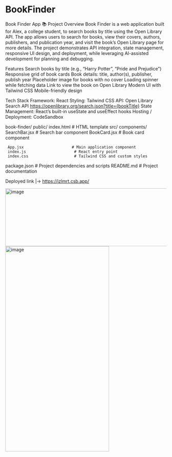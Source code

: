 # BookFinder
Book Finder App 📚
Project Overview
Book Finder is a web application built for Alex, a college student, to search books by title using the Open Library API. The app allows users to search for books, view their covers, authors, publishers, and publication year, and visit the book’s Open Library page for more details.
The project demonstrates API integration, state management, responsive UI design, and deployment, while leveraging AI-assisted development for planning and debugging.

Features
Search books by title (e.g., “Harry Potter”, “Pride and Prejudice”)
Responsive grid of book cards
Book details: title, author(s), publisher, publish year
Placeholder image for books with no cover
Loading spinner while fetching data
Link to view the book on Open Library
Modern UI with Tailwind CSS
Mobile-friendly design

Tech Stack
Framework: React
Styling: Tailwind CSS
API: Open Library Search API   https://openlibrary.org/search.json?title={bookTitle}
State Management: React’s built-in useState and useEffect hooks
Hosting / Deployment: CodeSandbox

book-finder/
   public/ index.html                 # HTML template
   src/
     components/
         SearchBar.jsx           # Search bar component
         BookCard.jsx            # Book card component

     App.jsx                     # Main application component
     index.js                     # React entry point
     index.css                    # Tailwind CSS and custom styles
   package.json                    # Project dependencies and scripts
   README.md                       # Project documentation



Deployed link |->  https://jzlmrt.csb.app/

<img width="546" height="180" alt="image" src="https://github.com/user-attachments/assets/2afaf2e1-5098-4991-858a-4d311e990205" />
<img width="324" height="639" alt="image" src="https://github.com/user-attachments/assets/0d4937aa-e7f2-4e48-8177-5635621272fc" />
